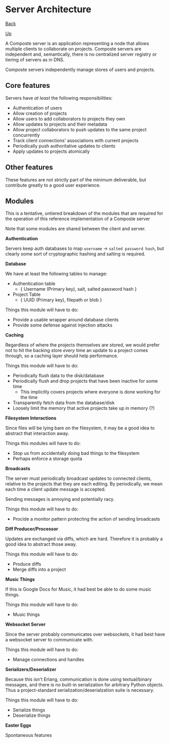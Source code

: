 # Server Architecture

[Back](index.md)

[Up](../index.md)

A Composte server is an application representing a node that allows multiple
clients to collaborate on projects. Composte servers are independent and,
semantically, there is no centralized server registry or tiering of servers as
in DNS.

Composte servers independently manage stores of users and projects.

## Core features

Servers have _at least_ the following responsibilities:

* Authentication of users
* Allow creation of projects
* Allow users to add collaborators to projects they own
* Allow updates to projects and their metadata
* Allow project collaborators to push updates to the same project concurrently
* Track client connections' associations with current projects
* Periodically push authoritative updates to clients
* Apply updates to projects atomically

## Other features

These features are not strictly part of the minimum deliverable, but
contribute greatly to a good user experience.

## Modules

This is a tentative, untiered breakdown of the modules that are required for
the operation of this reference implementation of a Composte server

Note that some modules are shared between the client and server.

__Authentication__

Servers keep auth databases to map `username` -> `salted password hash`, but
clearly some sort of cryptographic hashing and salting is required.

__Database__

We have at least the following tables to manage:

* Authentication table
    * { Username (Primary key), salt, salted password hash }
* Project Table
    * { UUID (Primary key), filepath or blob }

Things this module will have to do:

* Provide a usable wrapper around database clients
* Provide some defense against injection attacks

__Caching__

Regardless of where the projects themselves are stored, we would prefer not to
hit the backing store _every_ time an update to a project comes through, so a
caching layer should help performance.

Things this module will have to do:

* Periodically flush data to the disk/database
* Periodically flush and drop projects that have been inactive for some time
    * This implicitly covers projects where everyone is done working for the
      time
* Transparently fetch data from the database/disk
* Loosely limit the memory that active projects take up in memory (?)

__Filesystem Interactions__

Since files will be lying bare on the filesystem, it may be a good idea to
abstract that interaction away.

Things this modules will have to do:

* Stop us from accidentally doing bad things to the filesystem
* Perhaps enforce a storage quota

__Broadcasts__

The server must periodically broadcast updates to connected clients, relative
to the projects that they are each editing. By periodically, we mean each time
a client update message is accepted.

Sending messages is annoying and potentially racy.

Things this module will have to do:

* Procide a monitor pattern protecting the action of sending broadcasts

__Diff Producer/Processor__

Updates are exchanged via diffs, which are hard. Therefore it is probably a
good idea to abstract those away.

Things this module will have to do:

* Produce diffs
* Merge diffs into a project

__Music Things__

If this is Google Docs for Music, it had best be able to do some music things.

Things this module will have to do:

* Music things

__Websocket Server__

Since the server probably communicates over websockets, it had best have a
websocket server to communicate with.

Things this module will have to do:

* Manage connections and handles

__Serializers/Deserializer__

Because this isn't Erlang, communication is done using textual/binary
messages, and there is no built-in serialization for arbitrary Python objects.
Thus a project-standard serialization/deserialzation suite is necessary.

Things this module will have to do:

* Serialize things
* Deserialize things

__Easter Eggs__

Spontaneous features

